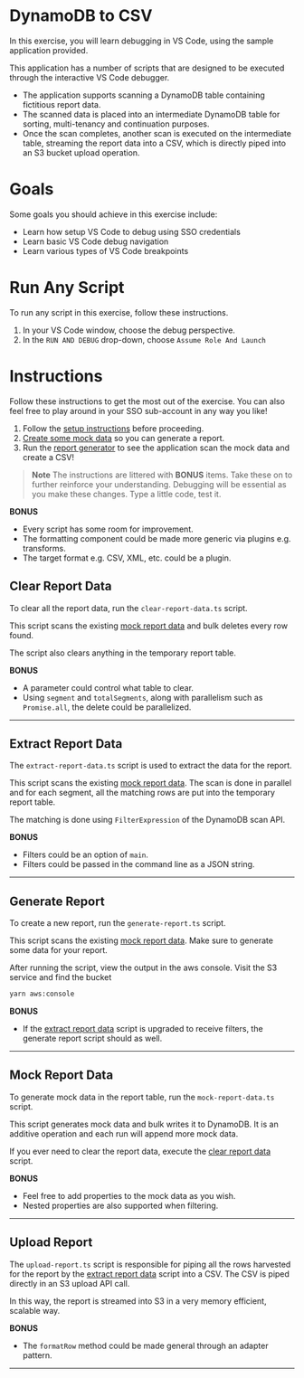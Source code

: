 # DynamoDB to CSV

In this exercise, you will learn debugging in VS Code, using the sample application provided.

This application has a number of scripts that are designed to be executed through the interactive VS Code debugger.

- The application supports scanning a DynamoDB table containing fictitious report data.
- The scanned data is placed into an intermediate DynamoDB table for sorting, multi-tenancy and continuation purposes.
- Once the scan completes, another scan is executed on the intermediate table, streaming the report data into a CSV, which is directly piped into an S3 bucket upload operation.

# Goals

Some goals you should achieve in this exercise include:

- Learn how setup VS Code to debug using SSO credentials
- Learn basic VS Code debug navigation
- Learn various types of VS Code breakpoints

# Run Any Script

To run any script in this exercise, follow these instructions.

1. In your VS Code window, choose the debug perspective.
1. In the `RUN AND DEBUG` drop-down, choose `Assume Role And Launch`

# Instructions

Follow these instructions to get the most out of the exercise. You can also feel free to play around in your SSO sub-account in any way you like!

1. Follow the [setup instructions](../../README.md#setup) before proceeding.
1. [Create some mock data](#mock-report-data) so you can generate a report.
1. Run the [report generator](#generate-report) to see the application scan the mock data and create a CSV!

> **Note** The instructions are littered with **BONUS** items. Take these on to further reinforce your understanding. Debugging will be essential as you make these changes. Type a little code, test it.

**BONUS**

- Every script has some room for improvement.
- The formatting component could be made more generic via plugins e.g. transforms.
- The target format e.g. CSV, XML, etc. could be a plugin.

## Clear Report Data

To clear all the report data, run the `clear-report-data.ts` script.

This script scans the existing [mock report data](#mock-report-data) and bulk deletes every row found.

The script also clears anything in the temporary report table.

**BONUS**

- A parameter could control what table to clear.
- Using `segment` and `totalSegments`, along with parallelism such as `Promise.all`, the delete could be parallelized.

---

## Extract Report Data

The `extract-report-data.ts` script is used to extract the data for the report.

This script scans the existing [mock report data](#mock-report-data). The scan is done in parallel and for each segment, all the matching rows are put into the temporary report table.

The matching is done using `FilterExpression` of the DynamoDB scan API.

**BONUS**

- Filters could be an option of `main`.
- Filters could be passed in the command line as a JSON string.

---

## Generate Report

To create a new report, run the `generate-report.ts` script.

This script scans the existing [mock report data](#mock-report-data). Make sure to generate some data for your report.

After running the script, view the output in the aws console. Visit the S3 service and find the bucket

```sh
yarn aws:console
```

**BONUS**

- If the [extract report data](#extract-report-data) script is upgraded to receive filters, the generate report script should as well.

---

## Mock Report Data

To generate mock data in the report table, run the `mock-report-data.ts` script.

This script generates mock data and bulk writes it to DynamoDB. It is an additive operation and each run will append more mock data.

If you ever need to clear the report data, execute the [clear report data](#clear-report-data) script.

**BONUS**

- Feel free to add properties to the mock data as you wish.
- Nested properties are also supported when filtering.

---

## Upload Report

The `upload-report.ts` script is responsible for piping all the rows harvested for the report by the [extract report data](#extract-report-data) script into a CSV. The CSV is piped directly in an S3 upload API call.

In this way, the report is streamed into S3 in a very memory efficient, scalable way.

**BONUS**

- The `formatRow` method could be made general through an adapter pattern.

---
